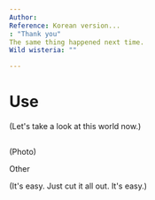 ```yaml
---
Author:
Reference: Korean version...
: "Thank you"
The same thing happened next time.
Wild wisteria: ""

---
```


# Use

(Let's take a look at this world now.)

##

(Photo)

Other

(It's easy. Just cut it all out. It's easy.)